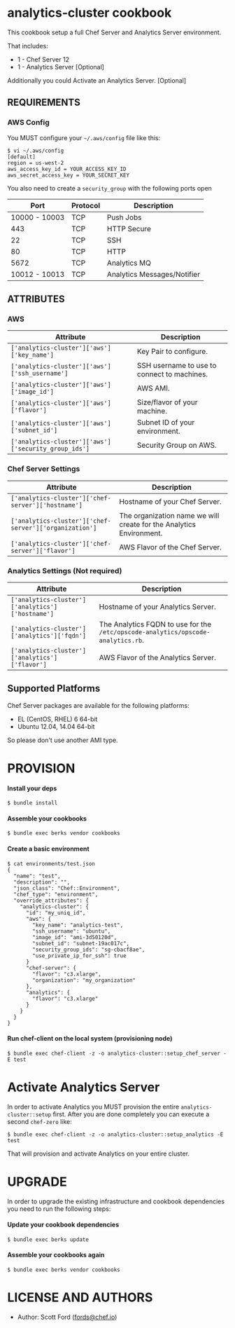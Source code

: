 analytics-cluster cookbook
=========================

This cookbook setup a full Chef Server and Analytics Server environment.

That includes:

*  1 -  Chef Server 12
*  1 -  Analytics Server [Optional]

Additionally you could Activate an Analytics Server. [Optional]

REQUIREMENTS
------------

### AWS Config
You MUST configure your `~/.aws/config` file like this:
```
$ vi ~/.aws/config
[default]
region = us-west-2
aws_access_key_id = YOUR_ACCESS_KEY_ID
aws_secret_access_key = YOUR_SECRET_KEY
```
You also need to create a `security_group` with the following ports open

| Port           | Protocol    | Description                                 |
| -------------- |------------ | ------------------------------------------- |
| 10000 - 10003  | TCP | Push Jobs
| 443            | TCP | HTTP Secure
| 22             | TCP | SSH
| 80             | TCP | HTTP
| 5672           | TCP | Analytics MQ
| 10012 - 10013  | TCP | Analytics Messages/Notifier

ATTRIBUTES
------------

### AWS

| Attribute                                           | Description                                 |
| --------------------------------------------------- | ------------------------------------------- |
| `['analytics-cluster']['aws']['key_name']`           | Key Pair to configure.                      |
| `['analytics-cluster']['aws']['ssh_username']`       | SSH username to use to connect to machines. |
| `['analytics-cluster']['aws']['image_id']`           | AWS AMI.                                    |
| `['analytics-cluster']['aws']['flavor']`             | Size/flavor of your machine.                |
| `['analytics-cluster']['aws']['subnet_id']`          | Subnet ID of your environment.              |
| `['analytics-cluster']['aws']['security_group_ids']` | Security Group on AWS.                      |

### Chef Server Settings

| Attribute                                              | Description                       |
| ------------------------------------------------------ | --------------------------------- |
| `['analytics-cluster']['chef-server']['hostname']`      | Hostname of your Chef Server.     |
| `['analytics-cluster']['chef-server']['organization']`  | The organization name we will create for the Analytics Environment. |
| `['analytics-cluster']['chef-server']['flavor']`        | AWS Flavor of the Chef Server.   |

### Analytics Settings (Not required)

| Attribute                                              | Description                       |
| ------------------------------------------------------ | --------------------------------- |
| `['analytics-cluster']['analytics']['hostname']`      | Hostname of your Analytics Server.     |
| `['analytics-cluster']['analytics']['fqdn']`          | The Analytics FQDN to use for the `/etc/opscode-analytics/opscode-analytics.rb`. |
| `['analytics-cluster']['analytics']['flavor']`        | AWS Flavor of the Analytics Server.   |


Supported Platforms
-------------------

Chef Server packages are available for the following platforms:

* EL (CentOS, RHEL) 6 64-bit
* Ubuntu 12.04, 14.04 64-bit

So please don't use another AMI type.


PROVISION
=========

#### Install your deps

```
$ bundle install
```

#### Assemble your cookbooks

```
$ bundle exec berks vendor cookbooks
```

#### Create a basic environment

```
$ cat environments/test.json
{
  "name": "test",
  "description": "",
  "json_class": "Chef::Environment",
  "chef_type": "environment",
  "override_attributes": {
    "analytics-cluster": {
      "id": "my_uniq_id",
      "aws": {
        "key_name": "analytics-test",
        "ssh_username": "ubuntu",
        "image_id": "ami-3d50120d",
        "subnet_id": "subnet-19ac017c",
        "security_group_ids": "sg-cbacf8ae",
        "use_private_ip_for_ssh": true
      }
      "chef-server": {
        "flavor": "c3.xlarge",
        "organization": "my_organization"
      },
      "analytics": {
        "flavor": "c3.xlarge"
      }
    }
  }
}
```

#### Run chef-client on the local system (provisioning node)

```
$ bundle exec chef-client -z -o analytics-cluster::setup_chef_server -E test
```

Activate Analytics Server
========
In order to activate Analytics you MUST provision the entire `analytics-cluster::setup` first. After you are done completely you can execute a second `chef-zero` like:
```
$ bundle exec chef-client -z -o analytics-cluster::setup_analytics -E test
```

That will provision and activate Analytics on your entire cluster.

UPGRADE
========
In order to upgrade the existing infrastructure and cookbook dependencies you need to run the following steps:

#### Update your cookbook dependencies
```
$ bundle exec berks update
```
#### Assemble your cookbooks again

```
$ bundle exec berks vendor cookbooks
```

LICENSE AND AUTHORS
===================
- Author: Scott Ford (<fords@chef.io>)

